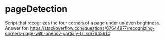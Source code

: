 # pageDetection
Script that recognizes the four corners of a page under un-even brightness.
Answer for: https://stackoverflow.com/questions/67644977/recognizing-corners-page-with-opencv-partialy-fails/67645614
